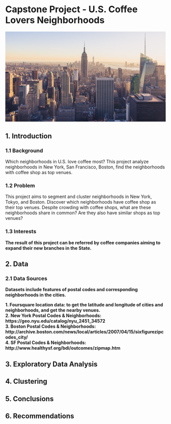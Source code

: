 <!DOCTYPE HTML>
<html lang="en">
<body>
	<h1> Capstone Project - U.S. Coffee Lovers Neighborhoods </h1>
	<img src = "https://github.com/vanessaaleung/Coursera_Capstone/blob/master/The%20Battle%20of%20Neighborhoods/jonathan-riley-VW8MUbHyxCU-unsplash.jpg">
	<h2> 1. Introduction </h2>
	<h3> 1.1 Background </h3>
	<p>
		Which neighborhoods in U.S. love coffee most? This project analyze neighborhoods in New York, San Francisco, Boston, find the neighborhoods with coffee shop as top venues. 
	<h3> 1.2 Problem </h3>
	<p>
		This project aims to segment and cluster neighborhoods in New York, Tokyo, and Boston. Discover which neighborhoods have coffee shop as their top venues. Despite crowding with coffee shops, what are these neighborhoods share in common? Are they also have similar shops as top venues?
	<h3> 1.3 Interests </h3>
	<p>
		<b> The result of this project can be referred by coffee companies aiming to expand their new branches in the State.
	</p>
	<h2> 2. Data </h2>
	<h3> 2.1 Data Sources </h3>
	<p>
		Datasets include features of postal codes and corresponding neighborhoods in the cities.
	</p>
	<p>
		1. Foursquare location data: to get the latitude and longitude of cities and neighborhoods, and get the nearby venues. </br>
		2. New York Postal Codes & Neighborhoods: https://geo.nyu.edu/catalog/nyu_2451_34572 </br>
		3. Boston Postal Codes & Neighborhoods: http://archive.boston.com/news/local/articles/2007/04/15/sixfigurezipcodes_city/ </br>
		4. SF Postal Codes & Neighborhoods: http://www.healthysf.org/bdi/outcomes/zipmap.htm </br>
	</p>
	<h2> 3. Exploratory Data Analysis </h2>
	<h2> 4. Clustering </h2>
	<h2> 5. Conclusions </h2>
	<h2> 6. Recommendations </h2>
</body>
</html>
